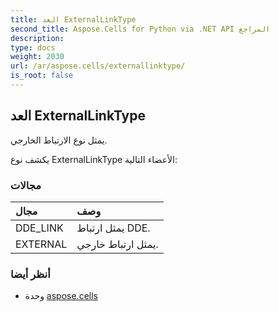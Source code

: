 ```yaml
---
title: العد ExternalLinkType
second_title: Aspose.Cells for Python via .NET API المراجع
description:
type: docs
weight: 2030
url: /ar/aspose.cells/externallinktype/
is_root: false
---
```

##  العد ExternalLinkType
يمثل نوع الارتباط الخارجي.



يكشف نوع ExternalLinkType الأعضاء التالية:

###  مجالات
| مجال| وصف|
| :- | :- |
| DDE_LINK | يمثل ارتباط DDE.|
| EXTERNAL | يمثل ارتباط خارجي.|



###  أنظر أيضا
* وحدة [aspose.cells](..)
